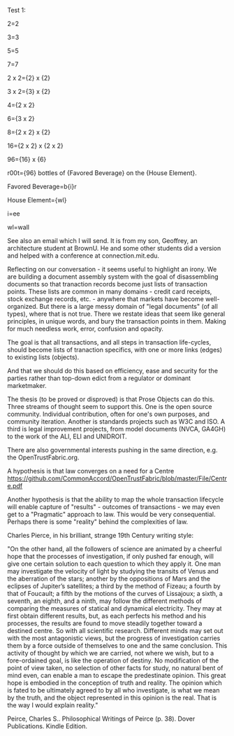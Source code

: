 Test 1:

2=2

3=3

5=5

7=7

2 x 2={2} x {2}

3 x 2={3} x {2}

4={2 x 2}

6={3 x 2}

8={2 x 2} x {2}

16={2 x 2} x {2 x 2}

96={16} x {6}

r00t={96} bottles of {Favored Beverage} on the {House Element}.

Favored Beverage=b{i}r

House Element={wl}

i=ee

wl=wall

See also an email which I will send.  It is from my son, Geoffrey, an architecture student at BrownU.  He and some other students did a version and helped with a conference at connection.mit.edu.


Reflecting on our conversation - it seems useful to highlight an irony.  We are building a document assembly system with the goal of disassembling documents so that tranaction records become just lists of transaction points.  These lists are common in many domains - credit card receipts, stock exchange records, etc. - anywhere that markets have become well-organized.  But there is a large messy domain of "legal documents" (of all types), where that is not true. There we restate ideas that seem like general principles, in unique words, and bury the transaction points in them.  Making for much needless work, error, confusion and opacity.

The goal is that all transactions, and all steps in transaction life-cycles, should become lists of tranaction specifics, with one or more links (edges) to existing lists (objects). 

And that we should do this based on efficiency, ease and security for the parties rather than top-down edict from a regulator or dominant marketmaker. 

The thesis (to be proved or disproved) is that Prose Objects can do this.  Three streams of thought seem to support this.  One is the open source community.  Individual contribution, often for one's own purposes, and community iteration.  Another is standards projects such as W3C and ISO.  A third is legal improvement projects, from model documents (NVCA, GA4GH) to the work of the ALI, ELI and UNIDROIT.

There are also governmental interests pushing in the same direction, e.g. the OpenTrustFabric.org.

A hypothesis is that law converges on a need for a Centre https://github.com/CommonAccord/OpenTrustFabric/blob/master/File/Centre.pdf

Another hypothesis is that the ability to map the whole transaction lifecycle will enable capture of "results" - outcomes of transactions - we may even get to a "Pragmatic" approach to law.  This would be very consequential. Perhaps there is some "reality" behind the complexities of law.


Charles Pierce, in his brilliant, strange 19th Century writing style:

"On the other hand, all the followers of science are animated by a cheerful hope that the processes of investigation, if only pushed far enough, will give one certain solution to each question to which they apply it. One man may investigate the velocity of light by studying the transits of Venus and the aberration of the stars; another by the oppositions of Mars and the eclipses of Jupiter’s satellites; a third by the method of Fizeau; a fourth by that of Foucault; a fifth by the motions of the curves of Lissajoux; a sixth, a seventh, an eighth, and a ninth, may follow the different methods of comparing the measures of statical and dynamical electricity. They may at first obtain different results, but, as each perfects his method and his processes, the results are found to move steadily together toward a destined centre. So with all scientific research. Different minds may set out with the most antagonistic views, but the progress of investigation carries them by a force outside of themselves to one and the same conclusion. This activity of thought by which we are carried, not where we wish, but to a fore-ordained goal, is like the operation of destiny. No modification of the point of view taken, no selection of other facts for study, no natural bent of mind even, can enable a man to escape the predestinate opinion. This great hope is embodied in the conception of truth and reality. The opinion which is fated to be ultimately agreed to by all who investigate, is what we mean by the truth, and the object represented in this opinion is the real. That is the way I would explain reality."

Peirce, Charles S.. Philosophical Writings of Peirce (p. 38). Dover Publications. Kindle Edition. 



